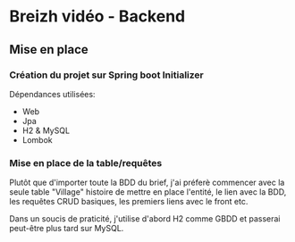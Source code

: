 # Breizh vidéo - Backend

## Mise en place

### Création du projet sur Spring boot Initializer  
Dépendances utilisées:

* Web
* Jpa
* H2 & MySQL
* Lombok

### Mise en place de la table/requêtes

Plutôt que d'importer toute la BDD du brief, 
j'ai préferè commencer avec la seule table "Village"
histoire de mettre en place l'entité, le lien avec la BDD, 
les requêtes CRUD basiques, les premiers liens avec le front etc.

Dans un soucis de praticité, j'utilise d'abord H2 comme GBDD et passerai peut-être plus tard sur MySQL.
